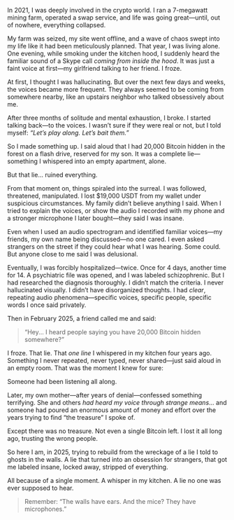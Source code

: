In 2021, I was deeply involved in the crypto world. I ran a 7-megawatt mining farm, operated a swap service, and life was going great—until, out of nowhere, everything collapsed.

My farm was seized, my site went offline, and a wave of chaos swept into my life like it had been meticulously planned. That year, I was living alone. One evening, while smoking under the kitchen hood, I suddenly heard the familiar sound of a Skype call *coming from inside the hood*. It was just a faint voice at first—my girlfriend talking to her friend. I froze.

At first, I thought I was hallucinating. But over the next few days and weeks, the voices became more frequent. They always seemed to be coming from somewhere nearby, like an upstairs neighbor who talked obsessively about me.

After three months of solitude and mental exhaustion, I broke. I started talking back—to the voices. I wasn’t sure if they were real or not, but I told myself: *“Let’s play along. Let’s bait them.”*

So I made something up. I said aloud that I had 20,000 Bitcoin hidden in the forest on a flash drive, reserved for my son. It was a complete lie—something I whispered into an empty apartment, alone.

But that lie... ruined everything.

From that moment on, things spiraled into the surreal. I was followed, threatened, manipulated. I lost \$19,000 USDT from my wallet under suspicious circumstances. My family didn’t believe anything I said. When I tried to explain the voices, or show the audio I recorded with my phone and a stronger microphone I later bought—they said I was insane.

Even when I used an audio spectrogram and identified familiar voices—my friends, my own name being discussed—no one cared. I even asked strangers on the street if they could hear what I was hearing. Some could. But anyone close to me said I was delusional.

Eventually, I was forcibly hospitalized—twice. Once for 4 days, another time for 14. A psychiatric file was opened, and I was labeled schizophrenic. But I had researched the diagnosis thoroughly. I didn’t match the criteria. I never hallucinated visually. I didn’t have disorganized thoughts. I had *clear*, repeating audio phenomena—specific voices, specific people, specific words I once said privately.

Then in February 2025, a friend called me and said:

> “Hey... I heard people saying you have 20,000 Bitcoin hidden somewhere?”

I froze. That lie. That *one line* I whispered in my kitchen four years ago. Something I never repeated, never typed, never shared—just said aloud in an empty room. That was the moment I knew for sure:

Someone had been listening all along.

Later, my own mother—after years of denial—confessed something terrifying. She and others *had heard my voice through strange means*... and someone had poured an enormous amount of money and effort over the years trying to find “the treasure” I spoke of.

Except there was no treasure. Not even a single Bitcoin left. I lost it all long ago, trusting the wrong people.

So here I am, in 2025, trying to rebuild from the wreckage of a lie I told to ghosts in the walls. A lie that turned into an obsession for strangers, that got me labeled insane, locked away, stripped of everything.

All because of a single moment.
A whisper in my kitchen.
A lie no one was ever supposed to hear.

> Remember: “The walls have ears. And the mice? They have microphones.”
